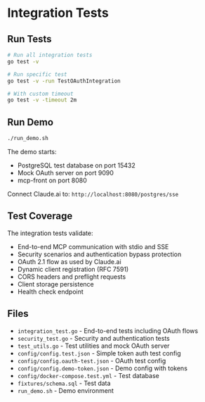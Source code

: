 # Integration Tests

## Run Tests

```bash
# Run all integration tests
go test -v

# Run specific test
go test -v -run TestOAuthIntegration

# With custom timeout
go test -v -timeout 2m
```

## Run Demo

```bash
./run_demo.sh
```

The demo starts:
- PostgreSQL test database on port 15432
- Mock OAuth server on port 9090  
- mcp-front on port 8080

Connect Claude.ai to: `http://localhost:8080/postgres/sse`

## Test Coverage

The integration tests validate:
- End-to-end MCP communication with stdio and SSE
- Security scenarios and authentication bypass protection
- OAuth 2.1 flow as used by Claude.ai
- Dynamic client registration (RFC 7591)
- CORS headers and preflight requests
- Client storage persistence
- Health check endpoint

## Files

- `integration_test.go` - End-to-end tests including OAuth flows
- `security_test.go` - Security and authentication tests  
- `test_utils.go` - Test utilities and mock OAuth server
- `config/config.test.json` - Simple token auth test config
- `config/config.oauth-test.json` - OAuth test config
- `config/config.demo-token.json` - Demo config with tokens
- `config/docker-compose.test.yml` - Test database  
- `fixtures/schema.sql` - Test data
- `run_demo.sh` - Demo environment